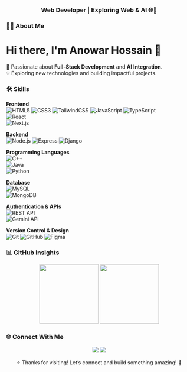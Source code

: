 <h3 align="center">Web Developer | Exploring Web & AI 🌐🤖</h3>

### 👨‍💻 About Me
# Hi there, I'm Anowar Hossain 👋  

🚀 Passionate about **Full-Stack Development** and **AI Integration**.  
💡 Exploring new technologies and building impactful projects.  

### 🛠️ Skills  

**Frontend**  
![HTML5](https://img.shields.io/badge/HTML5-E34F26?style=flat&logo=html5&logoColor=white) 
![CSS3](https://img.shields.io/badge/CSS3-1572B6?style=flat&logo=css3&logoColor=white) 
![TailwindCSS](https://img.shields.io/badge/Tailwind_CSS-38B2AC?style=flat&logo=tailwind-css&logoColor=white) 
![JavaScript](https://img.shields.io/badge/JavaScript-F7DF1E?style=flat&logo=javascript&logoColor=black) 
![TypeScript](https://img.shields.io/badge/TypeScript-3178C6?style=flat&logo=typescript&logoColor=white)  
![React](https://img.shields.io/badge/React-61DAFB?style=flat&logo=react&logoColor=black)  
![Next.js](https://img.shields.io/badge/Next.js-000000?style=flat&logo=next.js&logoColor=white)  

**Backend**  
![Node.js](https://img.shields.io/badge/Node.js-339933?style=flat&logo=node.js&logoColor=white) 
![Express](https://img.shields.io/badge/Express-000000?style=flat&logo=express&logoColor=white) 
![Django](https://img.shields.io/badge/Django-092E20?style=flat&logo=django&logoColor=white)  

**Programming Languages**  
![C++](https://img.shields.io/badge/C++-00599C?style=flat&logo=cplusplus&logoColor=white)  
![Java](https://img.shields.io/badge/Java-007396?style=flat&logo=java&logoColor=white)  
![Python](https://img.shields.io/badge/Python-3776AB?style=flat&logo=python&logoColor=white)  

**Database**  
![MySQL](https://img.shields.io/badge/MySQL-4479A1?style=flat&logo=mysql&logoColor=white)  
![MongoDB](https://img.shields.io/badge/MongoDB-47A248?style=flat&logo=mongodb&logoColor=white)  

**Authentication & APIs**  
![REST API](https://img.shields.io/badge/REST_API-FF6C37?style=flat&logo=fastapi&logoColor=white)  
![Gemini API](https://img.shields.io/badge/Gemini_API-8A2BE2?style=flat&logo=google&logoColor=white)  

**Version Control & Design**  
![Git](https://img.shields.io/badge/Git-F05032?style=flat&logo=git&logoColor=white) 
![GitHub](https://img.shields.io/badge/GitHub-181717?style=flat&logo=github&logoColor=white) 
![Figma](https://img.shields.io/badge/Figma-F24E1E?style=flat&logo=figma&logoColor=white)  


### 📊 GitHub Insights  
<p align="center">
  <img src="https://streak-stats.demolab.com?user=anowarohossain&theme=tokyonight" height="160" />
  <img src="https://github-readme-stats.vercel.app/api/top-langs/?username=anowarohossain&layout=compact&theme=tokyonight" height="160" />
</p>

### 🌐 Connect With Me  
<p align="center">
  <a href="https://linkedin.com/in/anowarohossain"><img src="https://img.shields.io/badge/LinkedIn-blue?style=for-the-badge&logo=linkedin" /></a>
  <a href="https://msganowar.netlify.app/"><img src="https://img.shields.io/badge/Message%20Me-0A74DA?style=for-the-badge&logo=gmail&logoColor=white" /></a>
</p>

<p align="center">
  ⭐ Thanks for visiting! Let’s connect and build something amazing! 🚀
</p>

